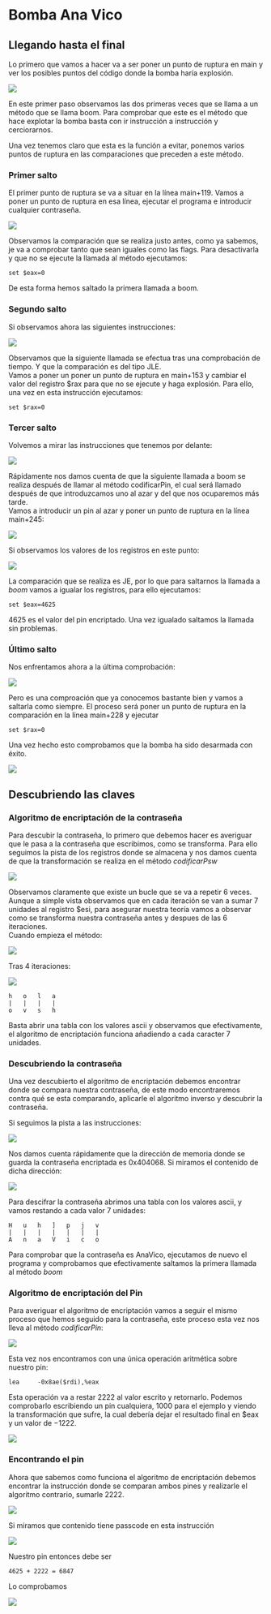 # Bomba Ana Vico

## Llegando hasta el final

Lo primero que vamos a hacer va a ser poner un punto de ruptura en main y ver los posibles puntos del código donde la bomba haría explosión.

![](./imagenes/bombaAnaVico1.png)

En este primer paso observamos las dos primeras veces que se llama a un método que se llama boom. Para comprobar que este es el método que hace explotar la bomba basta con ir instrucción a instrucción y cerciorarnos.

Una vez tenemos claro que esta es la función a evitar, ponemos varios puntos de ruptura en las comparaciones que preceden a este método. 

### Primer salto

El primer punto de ruptura se va a situar en la línea main+119. Vamos a poner un punto de ruptura en esa línea, ejecutar el programa e introducir cualquier contraseña.

![](./imagenes/bombaAnaVico2.png)

Observamos la comparación que se realiza justo antes, como ya sabemos, je va a comprobar tanto que sean iguales como las flags. Para desactivarla y que no se ejecute la llamada al método ejecutamos:

    set $eax=0

De esta forma hemos saltado la primera llamada a boom. 

### Segundo salto

Si observamos ahora las siguientes instrucciones:

![](./imagenes/bombaAnaVico3.png)

Observamos que la siguiente llamada se efectua tras una comprobación de tiempo. Y que la comparación es del tipo JLE.\
Vamos a poner un poner un punto de ruptura en main+153 y cambiar el valor del registro $rax para que no se ejecute y haga explosión. Para ello, una vez en esta instrucción ejecutamos:

    set $rax=0

### Tercer salto

Volvemos a mirar las instrucciones que tenemos por delante:

![](./imagenes/bombaAnaVico4.png)

Rápidamente nos damos cuenta de que la siguiente llamada a boom se realiza después de llamar al método codificarPin, el cual será llamado después de que introduzcamos uno al azar y del que nos ocuparemos más tarde. \
Vamos a introducir un pin al azar y poner un punto de ruptura en la línea main+245:

![](./imagenes/bombaAnaVico5.png)

Si observamos los valores de los registros en este punto:

![](./imagenes/bombaAnaVico6.png)

La comparación que se realiza es JE, por lo que para saltarnos la llamada a *boom* vamos a igualar los registros, para ello ejecutamos:

    set $eax=4625

4625 es el valor del pin encriptado. Una vez igualado saltamos la llamada sin problemas.

### Último salto

Nos enfrentamos ahora a la última comprobación:

![](./imagenes/bombaAnaVico7.png)

Pero es una comproación que ya conocemos bastante bien y vamos a saltarla como siempre. El proceso será poner un punto de ruptura en la comparación en la línea main+228 y ejecutar 

    set $rax=0

Una vez hecho esto comprobamos que la bomba ha sido desarmada con éxito.

![](./imagenes/bombaAnaVico8.png)


## Descubriendo las claves

### Algoritmo de encriptación de la contraseña

Para descubir la contraseña, lo primero que debemos hacer es averiguar que le pasa a la contraseña que escribimos, como se transforma. Para ello seguimos la pista de los registros donde se almacena y nos damos cuenta de que la transformación se realiza en el método *codificarPsw* 

![](./imagenes/bombaAnaVico9.png)

Observamos claramente que existe un bucle que se va a repetir 6 veces. Aunque a simple vista observamos que en cada iteración se van a sumar 7 unidades al registro $esi, para asegurar nuestra teoría vamos a observar como se transforma nuestra contraseña antes y despues de las 6 iteraciones.\
 Cuando empieza el método:

![](./imagenes/bombaAnaVico10.png)

 Tras 4 iteraciones:

![](./imagenes/bombaAnaVico11.png)


    h   o   l   a
    |   |   |   |
    o   v   s   h

Basta abrir una tabla con los valores ascii y observamos que efectivamente, el algoritmo de encriptación funciona añadiendo a cada caracter 7 unidades.

### Descubriendo la contraseña

Una vez descubierto el algoritmo de encriptación debemos encontrar donde se compara nuestra contraseña, de este modo encontraremos contra qué se esta comparando, aplicarle el algoritmo inverso y descubrir la contraseña.

Si seguimos la pista a las instrucciones:

![](./imagenes/bombaAnaVico12.png)

Nos damos cuenta rápidamente que la dirección de memoria donde se guarda la contraseña encriptada es 0x404068. Si miramos el contenido de dicha dirección:

![](./imagenes/bombaAnaVico13.png)

Para descifrar la contraseña abrimos una tabla con los valores ascii, y vamos restando a cada valor 7 unidades:

    H   u   h   ]   p   j   v
    |   |   |   |   |   |   |
    A   n   a   V   i   c   o

Para comprobar que la contraseña es AnaVico, ejecutamos de nuevo el programa y comprobamos que efectivamente saltamos la primera llamada al método *boom*

### Algoritmo de encriptación del Pin

Para averiguar el algoritmo de encriptación vamos a seguir el mismo proceso que hemos seguido para la contraseña, este proceso esta vez nos lleva al método *codificarPin*:

![](./imagenes/bombaAnaVico14.png)

Esta vez nos encontramos con una única operación aritmética sobre nuestro pin:

    lea     -0x8ae($rdi),%eax

Esta operación va a restar 2222 al valor escrito y retornarlo. 
Podemos comprobarlo escribiendo un pin cualquiera, 1000 para el ejemplo y viendo la transformación que sufre, la cual debería dejar el resultado final en $eax y un valor de −1222.

![](./imagenes/bombaAnaVico15.png)

### Encontrando el pin

Ahora que sabemos como funciona el algoritmo de encriptación debemos encontrar la instrucción donde se comparan ambos pines y realizarle el algoritmo contrario, sumarle 2222.

![](./imagenes/bombaAnaVico16.png)

Si miramos que contenido tiene passcode en esta instrucción

![](./imagenes/bombaAnaVico17.png)

Nuestro pin entonces debe ser 

    4625 + 2222 = 6847

Lo comprobamos 

![](./imagenes/bombaAnaVico18.png)